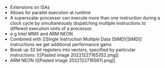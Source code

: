 - Extensions on ISAs
- Allows for parallel execution at runtime
- A superscalar processor can execute more than one instruction during a clock cycle by simultaneously dispatching multiple instructions to different execution units of a processor.
- e.g Intel MMX and ARM NEON
- Combined with [[Single Instruction Multiple Data (SIMD)|SIMD]] instructions we get additional performance gains
- Break up 32 bit registers into vectors, specified by particular instructions:
![[Pasted image 20221227165352.png]]
- ARM NEON
![[Pasted image 20221227165611.png]]